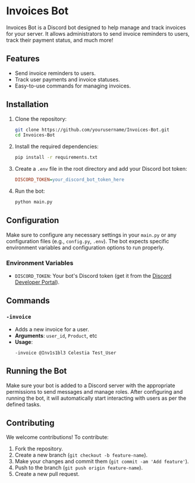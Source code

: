 
# Invoices Bot

Invoices Bot is a Discord bot designed to help manage and track invoices for your server. It allows administrators to send invoice reminders to users, track their payment status, and much more!

## Features
- Send invoice reminders to users.
- Track user payments and invoice statuses.
- Easy-to-use commands for managing invoices.

## Installation

1. Clone the repository:
   ```bash
   git clone https://github.com/yourusername/Invoices-Bot.git
   cd Invoices-Bot
   ```

2. Install the required dependencies:
   ```bash
   pip install -r requirements.txt
   ```

3. Create a `.env` file in the root directory and add your Discord bot token:
   ```ini
   DISCORD_TOKEN=your_discord_bot_token_here
   ```

4. Run the bot:
   ```bash
   python main.py
   ```

## Configuration

Make sure to configure any necessary settings in your `main.py` or any configuration files (e.g., `config.py`, `.env`). The bot expects specific environment variables and configuration options to run properly.

### Environment Variables
- `DISCORD_TOKEN`: Your bot's Discord token (get it from the [Discord Developer Portal](https://discord.com/developers/applications)).

## Commands

### `-invoice`
- Adds a new invoice for a user.
- **Arguments**: `user_id`, `Product`, etc
- **Usage**:
  ```text
  -invoice @Inv1s1bl3 Celestia Test_User
  ```

## Running the Bot

Make sure your bot is added to a Discord server with the appropriate permissions to send messages and manage roles. After configuring and running the bot, it will automatically start interacting with users as per the defined tasks.

## Contributing

We welcome contributions! To contribute:

1. Fork the repository.
2. Create a new branch (`git checkout -b feature-name`).
3. Make your changes and commit them (`git commit -am 'Add feature'`).
4. Push to the branch (`git push origin feature-name`).
5. Create a new pull request.

